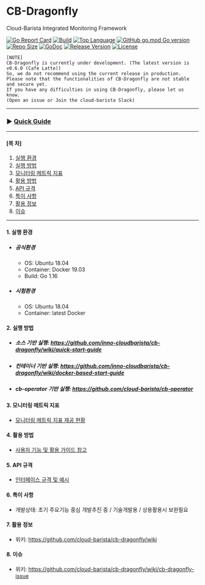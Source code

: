 
# CB-Dragonfly
Cloud-Barista Integrated Monitoring Framework

[![Go Report Card](https://goreportcard.com/badge/github.com/cloud-barista/cb-dragonfly)](https://goreportcard.com/report/github.com/cloud-barista/cb-dragonfly)
[![Build](https://img.shields.io/github/workflow/status/cloud-barista/cb-dragonfly/Build%20amd64%20container%20image)](https://github.com/cloud-barista/cb-dragonfly/actions?query=workflow%3A%22Build+amd64+container+image%22)
[![Top Language](https://img.shields.io/github/languages/top/cloud-barista/cb-dragonfly)](https://github.com/cloud-barista/cb-dragonfly/search?l=go)
[![GitHub go.mod Go version](https://img.shields.io/github/go-mod/go-version/cloud-barista/cb-dragonfly?label=go.mod)](https://github.com/cloud-barista/cb-dragonfly/blob/master/go.mod)
[![Repo Size](https://img.shields.io/github/repo-size/cloud-barista/cb-dragonfly)](#)
[![GoDoc](https://godoc.org/github.com/cloud-barista/cb-dragonfly?status.svg)](https://pkg.go.dev/github.com/cloud-barista/cb-dragonfly@master)
[![Release Version](https://img.shields.io/github/v/release/cloud-barista/cb-dragonfly?color=blue)](https://github.com/cloud-barista/cb-dragonfly/releases/latest)
[![License](https://img.shields.io/github/license/cloud-barista/cb-dragonfly?color=blue)](https://github.com/cloud-barista/cb-dragonfly/blob/master/LICENSE)

```
[NOTE]
CB-Dragonfly is currently under development. (The latest version is v0.6.0 (Cafe Latte))
So, we do not recommend using the current release in production.
Please note that the functionalities of CB-Dragonfly are not stable and secure yet.
If you have any difficulties in using CB-Dragonfly, please let us know.
(Open an issue or Join the cloud-barista Slack)
```

***
### ▶ **[Quick Guide](https://github.com/cloud-barista/cb-dragonfly/wiki/Quick-Start-Guide)**
***

#### [목    차]

1. [실행 환경](#1-실행-환경)
2. [실행 방법](#2-실행-방법)
3. [모니터링 메트릭 지표](#3-모니터링-메트릭-지표)
4. [활용 방법](#4-활용-방법)
5. [API 규격](#5-API-규격)
6. [특이 사항](#6-특이-사항)
7. [활용 정보](#7-활용-정보)
8. [이슈](#8-이슈)
 
***

#### 1. 실행 환경

- ##### 공식환경
  - OS: Ubuntu 18.04
  - Container: Docker 19.03
  - Build: Go 1.16
- ##### 시험환경
  - OS: Ubuntu 18.04
  - Container: latest Docker

#### 2. 실행 방법

- ##### 소스 기반 실행: https://github.com/inno-cloudbarista/cb-dragonfly/wiki/quick-start-guide
- ##### 컨테이너 기반 실행: https://github.com/inno-cloudbarista/cb-dragonfly/wiki/docker-based-start-guide
- ##### cb-operator 기반 실행: https://github.com/cloud-barista/cb-operator

#### 3. 모니터링 메트릭 지표
- [모니터링 메트릭 지표 제공 현황](https://github.com/cloud-barista/cb-dragonfly/wiki/Supported-Metrics)

#### 4. 활용 방법
- [사용자 기능 및 활용 가이드 참고](https://github.com/cloud-barista/cb-dragonfly/wiki/feature-and-usage)

#### 5. API 규격
- [인터페이스 규격 및 예시](https://github.com/cloud-barista/cb-dragonfly/wiki/user-interface)

#### 6. 특이 사항
- 개발상태: 초기 주요기능 중심 개발추진 중 / 기술개발용 / 상용활용시 보완필요

#### 7. 활용 정보
- 위키: https://github.com/cloud-barista/cb-dragonfly/wiki

#### 8. 이슈
- 위키: https://github.com/cloud-barista/cb-dragonfly/wiki/cb-dragonfly-issue